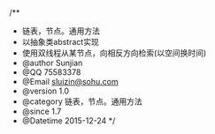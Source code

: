 /**
 * 链表，节点。通用方法<br/>
 * 以抽象类abstract实现<br/>
 * 使用双线程从某节点，向相反方向检索(以空间换时间)<br/>
 * @author Sunjian
 * @QQ 75583378
 * @Email sluizin@sohu.com
 * @version 1.0
 * @category 链表，节点。通用方法
 * @since 1.7
 * @Datetime 2015-12-24
 */